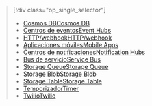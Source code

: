 
> [!div class="op_single_selector"]
> * [<span data-ttu-id="a7834-101">Cosmos DB</span><span class="sxs-lookup"><span data-stu-id="a7834-101">Cosmos DB</span></span>](../articles/azure-functions/functions-bindings-documentdb.md)  
> * [<span data-ttu-id="a7834-102">Centros de eventos</span><span class="sxs-lookup"><span data-stu-id="a7834-102">Event Hubs</span></span>](../articles/azure-functions/functions-bindings-event-hubs.md)  
> * [<span data-ttu-id="a7834-103">HTTP/webhook</span><span class="sxs-lookup"><span data-stu-id="a7834-103">HTTP/webhook</span></span>](../articles/azure-functions/functions-bindings-http-webhook.md)  
> * [<span data-ttu-id="a7834-104">Aplicaciones móviles</span><span class="sxs-lookup"><span data-stu-id="a7834-104">Mobile Apps</span></span>](../articles/azure-functions/functions-bindings-mobile-apps.md)  
> * [<span data-ttu-id="a7834-105">Centros de notificaciones</span><span class="sxs-lookup"><span data-stu-id="a7834-105">Notification Hubs</span></span>](../articles/azure-functions/functions-bindings-notification-hubs.md)  
> * [<span data-ttu-id="a7834-106">Bus de servicio</span><span class="sxs-lookup"><span data-stu-id="a7834-106">Service Bus</span></span>](../articles/azure-functions/functions-bindings-service-bus.md)  
> * [<span data-ttu-id="a7834-107">Storage Queue</span><span class="sxs-lookup"><span data-stu-id="a7834-107">Storage Queue</span></span>](../articles/azure-functions/functions-bindings-storage-queue.md)  
> * [<span data-ttu-id="a7834-108">Storage Blob</span><span class="sxs-lookup"><span data-stu-id="a7834-108">Storage Blob</span></span>](../articles/azure-functions/functions-bindings-storage-blob.md)  
> * [<span data-ttu-id="a7834-109">Storage Table</span><span class="sxs-lookup"><span data-stu-id="a7834-109">Storage Table</span></span>](../articles/azure-functions/functions-bindings-storage-table.md)  
> * [<span data-ttu-id="a7834-110">Temporizador</span><span class="sxs-lookup"><span data-stu-id="a7834-110">Timer</span></span>](../articles/azure-functions/functions-bindings-timer.md)  
> * [<span data-ttu-id="a7834-111">Twilio</span><span class="sxs-lookup"><span data-stu-id="a7834-111">Twilio</span></span>](../articles/azure-functions/functions-bindings-twilio.md)  
> 
> 
